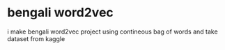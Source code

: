 # bengali word2vec
i make bengali word2vec project using contineous bag of words 
and take dataset from kaggle
